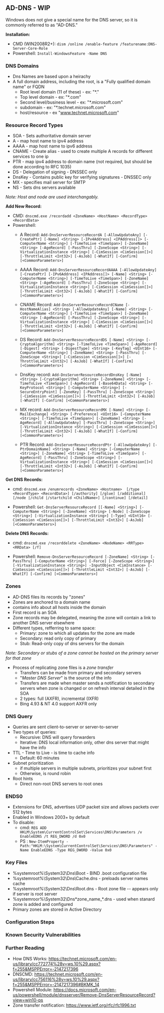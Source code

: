 ## AD-DNS - WIP

Windows does not give a special name for the DNS server, so it is commonly 
referred to as "AD-DNS."

__Installation:__
- CMD (WIN2008R2+): `dism /online /enable-feature /featurename:DNS-Server-Core-Role`
- Powershell: `Install-WindowsFeature -Name DNS`

### DNS Domains
 - Dns Names are based upon a heirachy
 - A full domain address, including the root, is a "Fully qualified domain name" or FQDN
   + Root level domain (11 of these) - ex: "*."
   + Top level domain - ex: "*.com"
   + Second level/business level - ex: "*.microsoft.com"
   + subdomain - ex: "*.technet.microsoft.com"
   + host/resource - ex "www.technet.microsoft.com"

### Resource Record Types
 - SOA - Sets authoritative domain server
 - A - map host name to ipv4 address
 - AAAA - map host name to ipv6 address
 - CNAME - Create alias - used to create multiple A records for different services to one ip
 - PTR - map ipv4 address to domain name (not required, but should be done according to RFC 1035)
 - DS - Delegation of signing - DNSSEC only
 - DnsKey - Contains public key for verifying signatures - DNSSEC only 
 - MX - specifies mail server for SMTP
 - NS - Sets dns servers available

_Note: Host and node are used interchangably._

__Add New Record:__ 
- CMD: `dnscmd.exe /recordadd <ZoneName> <HostName> <RecordType> <RecordData>`
- Powershell: 
    + A Record:
    `Add-DnsServerResourceRecordA
   [-AllowUpdateAny]
   [-CreatePtr]
   [-Name] <String>
   [-IPv4Address] <IPAddress[]>
   [-ComputerName <String>]
   [-TimeToLive <TimeSpan>]
   [-ZoneName] <String>
   [-AgeRecord]
   [-PassThru]
   [-ZoneScope <String>]
   [-VirtualizationInstance <String>]
   [-CimSession <CimSession[]>]
   [-ThrottleLimit <Int32>]
   [-AsJob]
   [-WhatIf]
   [-Confirm]
   [<CommonParameters>]`

    + AAAA Record:
    `Add-DnsServerResourceRecordAAAA
   [-AllowUpdateAny]
   [-CreatePtr]
   [-IPv6Address] <IPAddress[]>
   [-Name] <String>
   [-ComputerName <String>]
   [-TimeToLive <TimeSpan>]
   [-ZoneName] <String>
   [-AgeRecord]
   [-PassThru]
   [-ZoneScope <String>]
   [-VirtualizationInstance <String>]
   [-CimSession <CimSession[]>]
   [-ThrottleLimit <Int32>]
   [-AsJob]
   [-WhatIf]
   [-Confirm]
   [<CommonParameters>]`

    + CNAME Record:
     `Add-DnsServerResourceRecordCName
   [-HostNameAlias] <String>
   [-AllowUpdateAny]
   [-Name] <String>
   [-ComputerName <String>]
   [-TimeToLive <TimeSpan>]
   [-ZoneName] <String>
   [-AgeRecord]
   [-PassThru]
   [-ZoneScope <String>]
   [-VirtualizationInstance <String>]
   [-CimSession <CimSession[]>]
   [-ThrottleLimit <Int32>]
   [-AsJob]
   [-WhatIf]
   [-Confirm]
   [<CommonParameters>]`

    + DS Record: 
     `Add-DnsServerResourceRecordDS
   [-Name] <String>
   [-CryptoAlgorithm] <String>
   [-TimeToLive <TimeSpan>]
   [-AgeRecord]
   [-Digest] <String>
   [-DigestType] <String>
   [-KeyTag] <UInt16>
   [-ComputerName <String>]
   [-ZoneName] <String>
   [-PassThru]
   [-ZoneScope <String>]
   [-CimSession <CimSession[]>]
   [-ThrottleLimit <Int32>]
   [-AsJob]
   [-WhatIf]
   [-Confirm]
   [<CommonParameters>]`

    + DnsKey record:
        `Add-DnsServerResourceRecordDnsKey
   [-Name] <String>
   [-CryptoAlgorithm] <String>
   [-ZoneName] <String>
   [-TimeToLive <TimeSpan>]
   [-AgeRecord]
   [-Base64Data] <String>
   [-KeyProtocol <String>]
   [-ComputerName <String>]
   [-SecureEntryPoint]
   [-ZoneKey]
   [-PassThru]
   [-ZoneScope <String>]
   [-CimSession <CimSession[]>]
   [-ThrottleLimit <Int32>]
   [-AsJob]
   [-WhatIf]
   [-Confirm]
   [<CommonParameters>]`

    + MX record:
       `Add-DnsServerResourceRecordMX
   [-Name] <String>
   [-MailExchange] <String>
   [-Preference] <UInt16>
   [-ComputerName <String>]
   [-TimeToLive <TimeSpan>]
   [-ZoneName] <String>
   [-AgeRecord]
   [-AllowUpdateAny]
   [-PassThru]
   [-ZoneScope <String>]
   [-VirtualizationInstance <String>]
   [-CimSession <CimSession[]>]
   [-ThrottleLimit <Int32>]
   [-AsJob]
   [-WhatIf]
   [-Confirm]
   [<CommonParameters>]`
    
    + PTR Record:
     `Add-DnsServerResourceRecordPtr
   [-AllowUpdateAny]
   [-PtrDomainName] <String>
   [-Name] <String>
   [-ComputerName <String>]
   [-ZoneName] <String>
   [-TimeToLive <TimeSpan>]
   [-AgeRecord]
   [-PassThru]
   [-ZoneScope <String>]
   [-VirtualizationInstance <String>]
   [-CimSession <CimSession[]>]
   [-ThrottleLimit <Int32>]
   [-AsJob]
   [-WhatIf]
   [-Confirm]
   [<CommonParameters>]`

__Get DNS Records:__
 - cmd: `dnscmd.exe /enumrecords <ZoneName> <Hostname> 
    [/type <RecordType> <RecordData>]
    [/authority]
    [/glue]
    [/additional]
    [/node |/child |/startchild <ChildName>]
    [/continue]
    [/detail]`

 - Powershell: `Get-DnsServerResourceRecord
   [[-Name] <String>]
   [-ComputerName <String>]
   [-ZoneName] <String>
   [-Node]
   [-ZoneScope <String>]
   [-VirtualizationInstance <String>]
   [-Type] <UInt16>
   [-CimSession <CimSession[]>]
   [-ThrottleLimit <Int32>]
   [-AsJob]
   [<CommonParameters>]`

__Delete DNS Records:__
 - cmd: `dnscmd.exe /recorddelete <ZoneName> <NodeName> <RRType> <RRData> [/f]`
 
 - Powershell: `Remove-DnsServerResourceRecord
      [-ZoneName] <String>
      [-PassThru]
      [-ComputerName <String>]
      [-Force]
      [-ZoneScope <String>]
      [-VirtualizationInstance <String>]
      -InputObject <CimInstance>
      [-CimSession <CimSession[]>]
      [-ThrottleLimit <Int32>]
      [-AsJob]
      [-WhatIf]
      [-Confirm]
      [<CommonParameters>]`

### Zones
 - AD-DNS files its records by "zones"
 - Zones are anchored to a domain name
 - contains info about all hosts inside the domain
 - First record is an SOA
 - Zone records may be delegated, meaning the zone will contain a link to another DNS server elsewhere
 - Different types, refferring to same space:
   + Primary: zone to which all updates for the zone are made
   + Secondary: read only copy of primary
   + Stub: Read-only copy of dns servers for the domain

_Note: Secondary or stubs of a zone cannot be hosted on the primary server for that zone_

 - Process of replicating zone files is a *zone transfer*
   + Transfers can be made from primary and secondary servers
   + "*Master DNS Server*" is the source of the info
   + Transfers are made when master sends a notification to secondary servers when zone is changed or on refresh interval detailed in the SOA
   + 2 types: full (AXFR), incremental (IXFR)
   + Bing 4.93 & NT 4.0 support AXFR only

### DNS Query
 - Queries are sent client-to-server or server-to-server
 - Two types of queries:
   + Recursive: DNS will query forwarders
   + Iterative: DNS local information only, other dns server that might have the info
 - TTL - Time to Live - is time to cache info
   + Default: 60 minutes
 - Subnet prioritization
   + if multiple servers in multiple subnets, prioritizes your subnet first
   + Otherwise, is round robin
 - Root hints
   + Direct non-root DNS servers to root ones

### ENDS0
 - Extensions for DNS, advertises UDP packet size and allows packets over 512 bytes
 - Enabled in Windows 2003+ by default
 - To disable:
    + cmd: `REG ADD HKLM\System\CurrentControlSet\Services\DNS\Parameters /v EnableEDNS /t REG_DWORD /d 0x0`
    + PS : `New-ItemProperty -Path:"HKLM:\System\CurrentControlSet\Services\DNS\Parameters" -Name EnableEDNS -Type REG_DWORD -Value 0x0`

### Key Files
 - %systemroot%\System32\Dns\Boot - BIND .boot configuration file
 - %systemroot%\System32\Dns\Cache.dns - preloads server names cache
 - %systemroot%\System32\Dns\Root.dns - Root zone file -- appears only if server is root server
 - %systemroor%\System32\Dns\*zone_name_*.dns - used when stanard zone is added and configured
 - Primary zones are stored in Active Directory

### Configuration Steps


### Known Security Vulnerabilities


### Further Reading
 - How DNS Works: https://technet.microsoft.com/en-us/library/cc772774%28v=ws.10%29.aspx?f=255&MSPPError=-2147217396
 - DNSCMD: https://technet.microsoft.com/en-us/library/cc756116%28v=ws.10%29.aspx?f=255&MSPPError=-2147217396#BKMK_14
 - Powershell Module: https://docs.microsoft.com/en-us/powershell/module/dnsserver/Remove-DnsServerResourceRecord?view=win10-ps
 - Zone transfer notification: https://www.ietf.org/rfc/rfc1996.txt